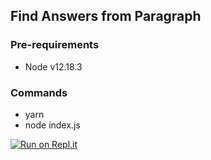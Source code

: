 ## Find Answers from Paragraph
### Pre-requirements 

- Node v12.18.3

### Commands

- yarn 
- node index.js


[![Run on Repl.it](https://repl.it/badge/github/kapilkhyani/findAnswerFromPara)](https://repl.it/github/kapilkhyani/findAnswerFromPara)
